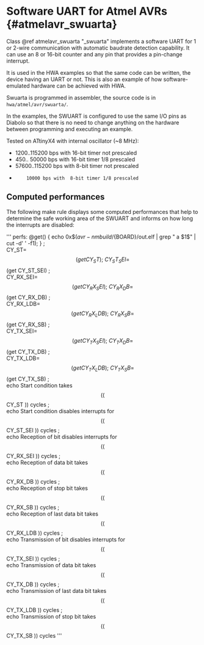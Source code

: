 
Software UART for Atmel AVRs 	{#atmelavr_swuarta}
============================

Class @ref atmelavr_swuarta "_swuarta" implements a software UART for 1 or
2-wire communication with automatic baudrate detection capability. It can use an
8 or 16-bit counter and any pin that provides a pin-change interrupt.

It is used in the HWA examples so that the same code can be written, the device
having an UART or not. This is also an example of how software-emulated hardware
can be achieved with HWA.

Swuarta is programmed in assembler, the source code is in
`hwa/atmel/avr/swuarta/`.

In the examples, the SWUART is configured to use the same I/O pins as Diabolo so
that there is no need to change anything on the hardware between programming and
executing an example.

Tested on ATtinyX4 with internal oscillator (~8 MHz):
-  1200..115200 bps with 16-bit timer not prescaled
-   450.. 50000 bps with 16-bit timer 1/8 prescaled
- 57600..115200 bps with  8-bit timer not prescaled
-         10000 bps with  8-bit timer 1/8 prescaled


Computed performances
---------------------

The following make rule displays some computed performances that help to
determine the safe working area of the SWUART and informs on how long the
interrupts are disabled:

'''
perfs:
	@get() { echo 0x$$(avr-nm build/${BOARD}/out.elf | grep " a $$1\$$" | cut -d' ' -f1); } ;\
	CY_ST=$$(get CY_ST)			;\
	CY_ST_SEI=$$(get CY_ST_SEI)		;\
	CY_RX_SEI=$$(get CY_RX_SEI)		;\
	CY_RX_DB=$$(get CY_RX_DB)		;\
	CY_RX_LDB=$$(get CY_RX_LDB)		;\
	CY_RX_SB=$$(get CY_RX_SB)		;\
	CY_TX_SEI=$$(get CY_TX_SEI)		;\
	CY_TX_DB=$$(get CY_TX_DB)		;\
	CY_TX_LDB=$$(get CY_TX_LDB)		;\
	CY_TX_SB=$$(get CY_TX_SB)		;\
	echo Start condition takes $$(( $$CY_ST )) cycles				;\
	echo Start condition disables interrupts for $$(( $$CY_ST_SEI )) cycles		;\
	echo Reception of bit disables interrupts for $$(( $$CY_RX_SEI )) cycles 	;\
	echo Reception of data bit takes $$(( $$CY_RX_DB )) cycles			;\
	echo Reception of stop bit takes $$(( $$CY_RX_SB )) cycles			;\
	echo Reception of last data bit takes $$(( $$CY_RX_LDB )) cycles		;\
	echo Transmission of bit disables interrupts for $$(( $$CY_TX_SEI )) cycles 	;\
	echo Transmission of data bit takes $$(( $$CY_TX_DB )) cycles			;\
	echo Transmission of last data bit takes $$(( $$CY_TX_LDB )) cycles		;\
	echo Transmission of stop bit takes $$(( $$CY_TX_SB )) cycles
'''

